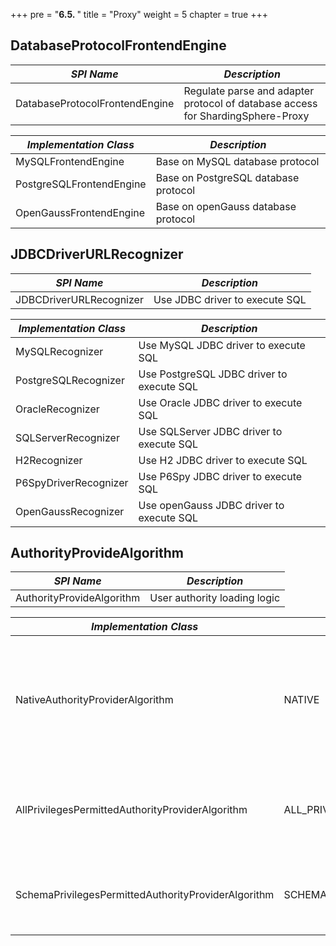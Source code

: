 +++
pre = "<b>6.5. </b>"
title = "Proxy"
weight = 5
chapter = true
+++

## DatabaseProtocolFrontendEngine

| *SPI Name*                       | *Description*                                                                   |
| -------------------------------- | ------------------------------------------------------------------------------- |
| DatabaseProtocolFrontendEngine   | Regulate parse and adapter protocol of database access for ShardingSphere-Proxy |

| *Implementation Class*   | *Description*                                                                   |
| ------------------------ | ------------------------------------------------------------------------------- |
| MySQLFrontendEngine      | Base on MySQL database protocol                                                 |
| PostgreSQLFrontendEngine | Base on PostgreSQL database protocol                                            |
| OpenGaussFrontendEngine | Base on openGauss database protocol                                            |

## JDBCDriverURLRecognizer

| *SPI Name*              | *Description*                              |
| ----------------------- | ------------------------------------------ |
| JDBCDriverURLRecognizer | Use JDBC driver to execute SQL             |

| *Implementation Class*  | *Description*                              |
| ----------------------- | ------------------------------------------ |
| MySQLRecognizer         |  Use MySQL JDBC driver to execute SQL      |
| PostgreSQLRecognizer    |  Use PostgreSQL JDBC driver to execute SQL |
| OracleRecognizer        |  Use Oracle JDBC driver to execute SQL     |
| SQLServerRecognizer     |  Use SQLServer JDBC driver to execute SQL  |
| H2Recognizer            |  Use H2 JDBC driver to execute SQL         |
| P6SpyDriverRecognizer   |  Use P6Spy JDBC driver to execute SQL      |
| OpenGaussRecognizer   |  Use openGauss JDBC driver to execute SQL      |

## AuthorityProvideAlgorithm

| *SPI Name*                       | *Description*                 |
| ------------------------------- | ------------------------------ |
| AuthorityProvideAlgorithm       | User authority loading logic   |

| *Implementation Class*                                | *Type*                      | *Description*                                                                                                          |
| ----------------------------------------------------- | --------------------------- | ---------------------------------------------------------------------------------------------------------------------- |
| NativeAuthorityProviderAlgorithm                      | NATIVE                      | Persist user authority defined in server.yaml into the backend database. An admin user will be created if not existed. |
| AllPrivilegesPermittedAuthorityProviderAlgorithm      | ALL_PRIVILEGES_PERMITTED    | All privileges granted to user by default (No authentication). Will not interact with the actual database.             |
| SchemaPrivilegesPermittedAuthorityProviderAlgorithm   | SCHEMA_PRIVILEGES_PERMITTED | Permissions configured through the attribute user-schema-mappings.                                                     |
